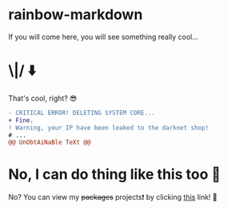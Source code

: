 # rainbow-markdown
If you will come here, you will see something really cool...
# \\|/ ⬇️
That's cool, right? 😎
```diff
- CRITICAL ERROR! DELETING SYSTEM CORE...
+ Fine.
! Warning, your IP have been leaked to the darknet shop!
# ...
@@ UnObtAiNaBle TeXt @@
```
# No, I can do thing like this too 🤭
No? You can view my ~~packages~~ projects❗
by clicking [this](https://github.com/vbproger?tab=repositories) link! 🔗
